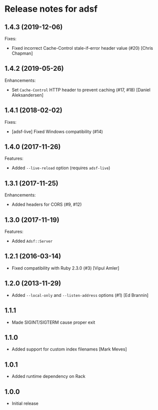 # Release notes for adsf

## 1.4.3 (2019-12-06)

Fixes:

* Fixed incorrect Cache-Control stale-if-error header value (#20) [Chris Chapman]

## 1.4.2 (2019-05-26)

Enhancements:

* Set `Cache-Control` HTTP header to prevent caching (#17, #18) [Daniel Aleksandersen]

## 1.4.1 (2018-02-02)

Fixes:

* [adsf-live] Fixed Windows compatibility (#14)

## 1.4.0 (2017-11-26)

Features:

* Added `--live-reload` option (requires `adsf-live`)

## 1.3.1 (2017-11-25)

Enhancements:

* Added headers for CORS (#9, #12)

## 1.3.0 (2017-11-19)

Features:

* Added `Adsf::Server`

## 1.2.1 (2016-03-14)

* Fixed compatibility with Ruby 2.3.0 (#3) [Vipul Amler]

## 1.2.0 (2013-11-29)

* Added `--local-only` and `--listen-address` options (#1) [Ed Brannin]

## 1.1.1

* Made SIGINT/SIGTERM cause proper exit

## 1.1.0

* Added support for custom index filenames [Mark Meves]

## 1.0.1

* Added runtime dependency on Rack

## 1.0.0

* Initial release
